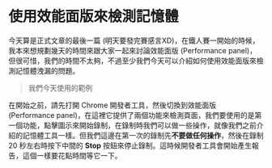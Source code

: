 # 使用效能面版來檢測記憶體
今天算是正式文章的最後一篇 (明天要發完賽感言XD)，在鐵人賽一開始的時候，我本來想規劃幾天的時間來跟大家一起來討論效能面版 (Performance panel)，但很可惜，我們的時間不太夠，不過至少我們今天可以介紹如何使用效能面版來檢測記憶體洩漏的問題。

> 我們今天使用的範例

在開始之前，請先打開 Chrome 開發者工具，然後切換到效能面版 (Performance panel)，在這裡它提供了兩個功能來檢測頁面，我們要使用的是第一個功能，點擊圖示來開始錄制，在錄制時我們可以做一些操作，就像我們之前介紹的記憶體工具一樣。但我們這邊在第一次的錄制先**不要做任何操作**，然後在錄制 20 秒左右時按下中間的 **Stop** 按鈕來停止錄制。這時候開發者工具會開始產生報告，這個一樣要花點時間等它一下。
